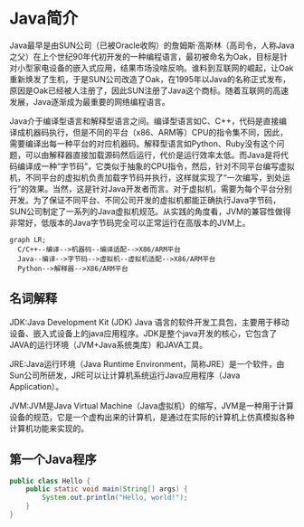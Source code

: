 # Java简介

Java最早是由SUN公司（已被Oracle收购）的詹姆斯·高斯林（高司令，人称Java之父）在上个世纪90年代初开发的一种编程语言，最初被命名为Oak，目标是针对小型家电设备的嵌入式应用，结果市场没啥反响。谁料到互联网的崛起，让Oak重新焕发了生机，于是SUN公司改造了Oak，在1995年以Java的名称正式发布，原因是Oak已经被人注册了，因此SUN注册了Java这个商标。随着互联网的高速发展，Java逐渐成为最重要的网络编程语言。

Java介于编译型语言和解释型语言之间。编译型语言如C、C++，代码是直接编译成机器码执行，但是不同的平台（x86、ARM等）CPU的指令集不同，因此，需要编译出每一种平台的对应机器码。解释型语言如Python、Ruby没有这个问题，可以由解释器直接加载源码然后运行，代价是运行效率太低。而Java是将代码编译成一种“字节码”，它类似于抽象的CPU指令，然后，针对不同平台编写虚拟机，不同平台的虚拟机负责加载字节码并执行，这样就实现了“一次编写，到处运行”的效果。当然，这是针对Java开发者而言。对于虚拟机，需要为每个平台分别开发。为了保证不同平台、不同公司开发的虚拟机都能正确执行Java字节码，SUN公司制定了一系列的Java虚拟机规范。从实践的角度看，JVM的兼容性做得非常好，低版本的Java字节码完全可以正常运行在高版本的JVM上。

```mermaid
graph LR;
  C/C++--编译-->机器码--编译适配-->X86/ARM平台
  Java--编译-->字节码-->虚拟机--虚拟机适配-->X86/ARM平台
  Python-->解释器-->X86/ARM平台
```

## 名词解释 <!-- {docsify-ignore} -->

JDK:Java Development Kit (JDK) Java 语言的软件开发工具包，主要用于移动设备、嵌入式设备上的java应用程序。JDK是整个java开发的核心，它包含了JAVA的运行环境（JVM+Java系统类库）和JAVA工具。

JRE:Java运行环境（Java Runtime Environment，简称JRE）是一个软件，由Sun公司所研发，JRE可以让计算机系统运行Java应用程序（Java Application）。

JVM:JVM是Java Virtual Machine（Java虚拟机）的缩写，JVM是一种用于计算设备的规范，它是一个虚构出来的计算机，是通过在实际的计算机上仿真模拟各种计算机功能来实现的。

## 第一个Java程序 <!-- {docsify-ignore} -->

```java
public class Hello {
    public static void main(String[] args) {
        System.out.println("Hello, world!");
    }
}
```